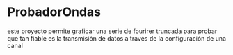 # ProbadorOndas
este proyecto permite graficar una serie de fourirer truncada para probar que tan fiable es la transmisión de datos a través de la configuración de una canal
